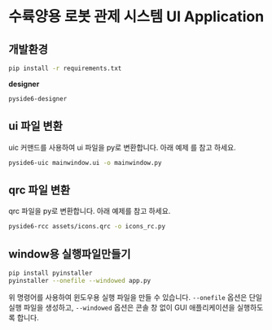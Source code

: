 # 수륙양용 로봇 관제 시스템 UI Application

## 개발환경

```bash
pip install -r requirements.txt
``` 

**designer**
```bash
pyside6-designer
```
## ui 파일 변환

uic 커맨드를 사용하여 ui 파일을 py로 변환합니다. 아래 예제 를 참고 하세요.

```bash
pyside6-uic mainwindow.ui -o mainwindow.py
```

## qrc 파일 변환

qrc 파일을 py로 변환합니다. 아래 예제를 참고 하세요.

```bash
pyside6-rcc assets/icons.qrc -o icons_rc.py
```

## window용 실행파일만들기

```bash
pip install pyinstaller
pyinstaller --onefile --windowed app.py
```

위 명령어를 사용하여 윈도우용 실행 파일을 만들 수 있습니다. `--onefile` 옵션은 단일 실행 파일을 생성하고, `--windowed` 옵션은 콘솔 창 없이 GUI 애플리케이션을 실행하도록 합니다.
